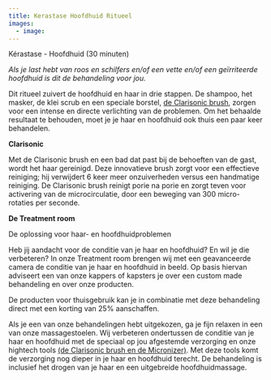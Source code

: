```yaml
---
title: Kerastase Hoofdhuid Ritueel
images:
  - image:
---
```



K&eacute;rastase - Hoofdhuid (30 minuten)

*Als je last hebt van roos en schilfers en/of een vette en/of een ge&iuml;rriteerde hoofdhuid is dit de behandeling voor jou.*

Dit ritueel zuivert de hoofdhuid en haar in drie stappen. De shampoo, het masker, de klei scrub en een speciale borstel, [de Clarisonic brush](/nieuws/2016/12/30/tools-treatment-room/), zorgen voor een intense en directe verlichting van de problemen. Om het behaalde resultaat te behouden, moet je je haar en hoofdhuid ook thuis een paar keer behandelen.

**Clarisonic**

Met de Clarisonic brush en een bad dat past bij de behoeften van de gast, wordt het haar gereinigd. Deze innovatieve brush zorgt voor een effectieve reiniging; hij verwijdert 6 keer meer onzuiverheden versus een handmatige reiniging. De Clarisonic brush reinigt porie na porie en zorgt teven voor activering van de microcirculatie, door een beweging van 300 micro-rotaties per seconde.

**De Treatment room**

De oplossing voor haar- en hoofdhuidproblemen

Heb jij aandacht voor de conditie van je haar en hoofdhuid? En wil je die verbeteren? In onze Treatment room brengen wij met een geavanceerde camera de conditie van je haar en hoofdhuid in beeld. Op basis hiervan adviseert een van onze kappers of kapsters je over een custom made behandeling en over onze producten.

De producten voor thuisgebruik kan je in combinatie met deze behandeling direct met een korting van 25% aanschaffen.

Als je een van onze behandelingen hebt uitgekozen, ga je fijn relaxen in een van onze massagestoelen. Wij verbeteren ondertussen de conditie van je haar en hoofdhuid met de speciaal op jou afgestemde verzorging en onze hightech tools [(de Clarisonic brush en de Micronizer)](/nieuws/2016/12/30/tools-treatment-room/). Met deze tools komt de verzorging nog dieper in je haar en hoofdhuid terecht. De behandeling is inclusief het drogen van je haar en een uitgebreide hoofdhuidmassage.